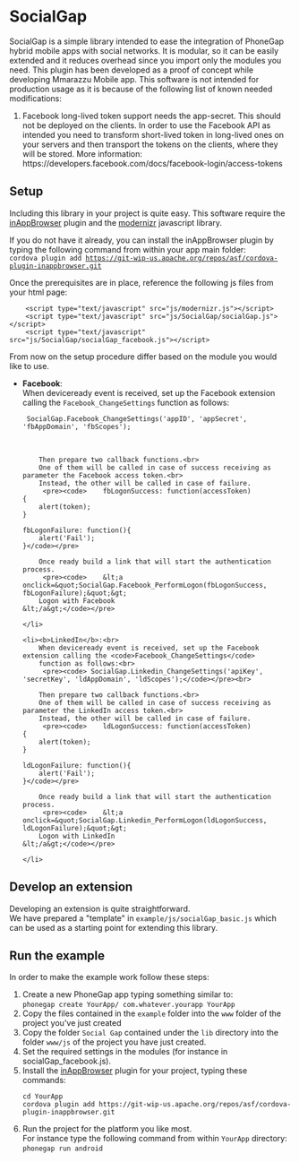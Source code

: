 SocialGap
=========

SocialGap is a simple library intended to ease the integration of PhoneGap hybrid mobile apps with social networks.
It is modular, so it can be easily extended and it reduces overhead since you import only the modules you need.
This plugin has been developed as a proof of concept while developing Mmarazzu Mobile app.
This software is not intended for production usage as it is because of the following list of known needed modifications:

<ol>
	<li> 
		Facebook long-lived token support needs the app-secret. This should not be deployed on the clients. 
		In order to use the Facebook API as intended you need to transform short-lived token in long-lived 
		ones on your servers and then transport the tokens on the clients, where they will be stored.
		More information: https://developers.facebook.com/docs/facebook-login/access-tokens
	</li>
</ol>

Setup
-------

Including this library in your project is quite easy.
This software require the <a href="https://github.com/apache/cordova-plugin-inappbrowser/blob/master/doc/index.md" target="_blank">inAppBrowser</a> plugin and the <a href="http://modernizr.com/" target="_blank">modernizr</a> javascript library. <br>

If you do not have it already, you can install the inAppBrowser plugin by typing the following command from within your app main folder: <br>
<code>cordova plugin add https://git-wip-us.apache.org/repos/asf/cordova-plugin-inappbrowser.git</code> <br>

Once the prerequisites are in place, reference the following js files from your html page:
 <pre><code>	&lt;script type=&quot;text/javascript&quot; src=&quot;js/modernizr.js&quot;&gt;&lt;/script&gt;
	&lt;script type=&quot;text/javascript&quot; src=&quot;js/SocialGap/socialGap.js&quot;&gt;&lt;/script&gt;
	&lt;script type=&quot;text/javascript&quot; src=&quot;js/SocialGap/socialGap_facebook.js&quot;&gt;&lt;/script&gt;</code></pre>

From now on the setup procedure differ based on the module you would like to use.

<ul>
	<li><b>Facebook</b>:<br>
		When deviceready event is received, set up the Facebook extension calling the <code>Facebook_ChangeSettings</code>
		function as follows:<br>
		 <pre><code> SocialGap.Facebook_ChangeSettings('appID', 'appSecret', 'fbAppDomain', 'fbScopes');</code></pre><br>
		
		Then prepare two callback functions.<br>
		One of them will be called in case of success receiving as parameter the Facebook access token.<br>
		Instead, the other will be called in case of failure.
		 <pre><code>	fbLogonSuccess: function(accessToken)
	{
		alert(token);
	}

	fbLogonFailure: function(){
		alert('Fail');
	}</code></pre>
		
		Once ready build a link that will start the authentication process.
		 <pre><code>	&lt;a onclick=&quot;SocialGap.Facebook_PerformLogon(fbLogonSuccess, fbLogonFailure);&quot;&gt;
		Logon with Facebook
	&lt;/a&gt;</code></pre>
		
	</li>
	
	<li><b>LinkedIn</b>:<br>
		When deviceready event is received, set up the Facebook extension calling the <code>Facebook_ChangeSettings</code>
		function as follows:<br>
		 <pre><code> SocialGap.Linkedin_ChangeSettings('apiKey', 'secretKey', 'ldAppDomain', 'ldScopes');</code></pre><br>
		
		Then prepare two callback functions.<br>
		One of them will be called in case of success receiving as parameter the LinkedIn access token.<br>
		Instead, the other will be called in case of failure.
		 <pre><code>	ldLogonSuccess: function(accessToken)
	{
		alert(token);
	}

	ldLogonFailure: function(){
		alert('Fail');
	}</code></pre>
		
		Once ready build a link that will start the authentication process.
		 <pre><code>	&lt;a onclick=&quot;SocialGap.Linkedin_PerformLogon(ldLogonSuccess, ldLogonFailure);&quot;&gt;
		Logon with LinkedIn
	&lt;/a&gt;</code></pre>
		
	</li>
	
	
</ul>

Develop an extension
---------------------
Developing an extension is quite straightforward. <br>
We have prepared a "template" in <code>example/js/socialGap_basic.js</code> which can be used as a starting point for extending this library.

Run the example
-------
In order to make the example work follow these steps:
<ol>
	<li> Create a new PhoneGap app typing something similar to:<br>
   		<code>phonegap create YourApp/ com.whatever.yourapp YourApp</code></li>
		<li> Copy the files contained in the <code>example</code> folder into the <code>www</code> folder of the project you've just created</li>
		<li> Copy the folder <code>Social Gap</code> contained under the <code>lib</code> directory into the folder <code>www/js</code> of the project you have just created.</li>
		<li>Set the required settings in the modules (for instance in socialGap_facebook.js).</li>
		<li>Install the <a href="https://github.com/apache/cordova-plugin-inappbrowser/blob/master/doc/index.md" target="_blank">inAppBrowser</a> plugin for your project, typing these commands:
			<pre><code>cd YourApp
cordova plugin add https://git-wip-us.apache.org/repos/asf/cordova-plugin-inappbrowser.git</code></pre>			
		</li>
		<li> 
			Run the project for the platform you like most. <br>
			For instance type the following command from within <code>YourApp</code> directory:<br/>
   			<code>phonegap run android</code>
		</li>
</ol>
